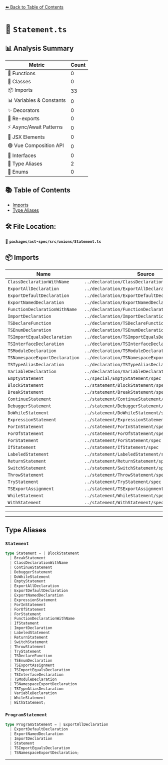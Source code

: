 [⬅️ Back to Table of Contents](../../../../index.md)

# 📄 `Statement.ts`

## 📊 Analysis Summary

| Metric | Count |
|--------|-------|
| 🔧 Functions | 0 |
| 🧱 Classes | 0 |
| 📦 Imports | 33 |
| 📊 Variables & Constants | 0 |
| ✨ Decorators | 0 |
| 🔄 Re-exports | 0 |
| ⚡ Async/Await Patterns | 0 |
| 💠 JSX Elements | 0 |
| 🟢 Vue Composition API | 0 |
| 📐 Interfaces | 0 |
| 📑 Type Aliases | 2 |
| 🎯 Enums | 0 |

## 📚 Table of Contents

- [Imports](#imports)
- [Type Aliases](#type-aliases)

## 🛠️ File Location:
📂 **`packages/ast-spec/src/unions/Statement.ts`**

## 📦 Imports

| Name | Source |
|------|--------|
| `ClassDeclarationWithName` | `../declaration/ClassDeclaration/spec` |
| `ExportAllDeclaration` | `../declaration/ExportAllDeclaration/spec` |
| `ExportDefaultDeclaration` | `../declaration/ExportDefaultDeclaration/spec` |
| `ExportNamedDeclaration` | `../declaration/ExportNamedDeclaration/spec` |
| `FunctionDeclarationWithName` | `../declaration/FunctionDeclaration/spec` |
| `ImportDeclaration` | `../declaration/ImportDeclaration/spec` |
| `TSDeclareFunction` | `../declaration/TSDeclareFunction/spec` |
| `TSEnumDeclaration` | `../declaration/TSEnumDeclaration/spec` |
| `TSImportEqualsDeclaration` | `../declaration/TSImportEqualsDeclaration/spec` |
| `TSInterfaceDeclaration` | `../declaration/TSInterfaceDeclaration/spec` |
| `TSModuleDeclaration` | `../declaration/TSModuleDeclaration/spec` |
| `TSNamespaceExportDeclaration` | `../declaration/TSNamespaceExportDeclaration/spec` |
| `TSTypeAliasDeclaration` | `../declaration/TSTypeAliasDeclaration/spec` |
| `VariableDeclaration` | `../declaration/VariableDeclaration/spec` |
| `EmptyStatement` | `../special/EmptyStatement/spec` |
| `BlockStatement` | `../statement/BlockStatement/spec` |
| `BreakStatement` | `../statement/BreakStatement/spec` |
| `ContinueStatement` | `../statement/ContinueStatement/spec` |
| `DebuggerStatement` | `../statement/DebuggerStatement/spec` |
| `DoWhileStatement` | `../statement/DoWhileStatement/spec` |
| `ExpressionStatement` | `../statement/ExpressionStatement/spec` |
| `ForInStatement` | `../statement/ForInStatement/spec` |
| `ForOfStatement` | `../statement/ForOfStatement/spec` |
| `ForStatement` | `../statement/ForStatement/spec` |
| `IfStatement` | `../statement/IfStatement/spec` |
| `LabeledStatement` | `../statement/LabeledStatement/spec` |
| `ReturnStatement` | `../statement/ReturnStatement/spec` |
| `SwitchStatement` | `../statement/SwitchStatement/spec` |
| `ThrowStatement` | `../statement/ThrowStatement/spec` |
| `TryStatement` | `../statement/TryStatement/spec` |
| `TSExportAssignment` | `../statement/TSExportAssignment/spec` |
| `WhileStatement` | `../statement/WhileStatement/spec` |
| `WithStatement` | `../statement/WithStatement/spec` |


---


---

## Type Aliases

### `Statement`

```ts
type Statement = | BlockStatement
  | BreakStatement
  | ClassDeclarationWithName
  | ContinueStatement
  | DebuggerStatement
  | DoWhileStatement
  | EmptyStatement
  | ExportAllDeclaration
  | ExportDefaultDeclaration
  | ExportNamedDeclaration
  | ExpressionStatement
  | ForInStatement
  | ForOfStatement
  | ForStatement
  | FunctionDeclarationWithName
  | IfStatement
  | ImportDeclaration
  | LabeledStatement
  | ReturnStatement
  | SwitchStatement
  | ThrowStatement
  | TryStatement
  | TSDeclareFunction
  | TSEnumDeclaration
  | TSExportAssignment
  | TSImportEqualsDeclaration
  | TSInterfaceDeclaration
  | TSModuleDeclaration
  | TSNamespaceExportDeclaration
  | TSTypeAliasDeclaration
  | VariableDeclaration
  | WhileStatement
  | WithStatement;
```

### `ProgramStatement`

```ts
type ProgramStatement = | ExportAllDeclaration
  | ExportDefaultDeclaration
  | ExportNamedDeclaration
  | ImportDeclaration
  | Statement
  | TSImportEqualsDeclaration
  | TSNamespaceExportDeclaration;
```


---